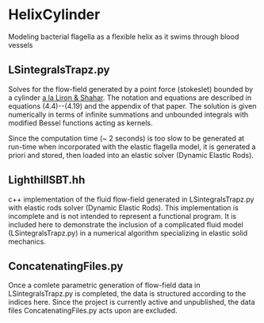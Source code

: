 # HelixCylinder
Modeling bacterial flagella as a flexible helix as it swims through blood vessels

## LSintegralsTrapz.py
Solves for the flow-field generated by a point force (stokeslet) bounded by a cylinder [a la Liron & Shahar](http://dx.doi.org/10.1017/S0022112078001366).  The notation and equations are described in equations (4.4)--(4.19) and the appendix of that paper.  The solution is given numerically in terms of infinite summations and unbounded integrals with modified Bessel functions acting as kernels.

Since the computation time (~ 2 seconds) is too slow to be generated at run-time when incorporated with the elastic flagella model, it is generated a priori and stored, then loaded into an elastic solver (Dynamic Elastic Rods).

## LighthillSBT.hh
c++ implementation of the fluid flow-field generated in LSintegralsTrapz.py with elastic rods solver (Dynamic Elastic Rods).  This implementation is incomplete and is not intended to represent a functional program.  It is included here to demonstrate the inclusion of a complicated fluid model (LSintegralsTrapz.py) in a numerical algorithm specializing in elastic solid mechanics.

## ConcatenatingFiles.py
Once a comlete parametric generation of flow-field data in LSintegralsTrapz.py is completed, the data is structured according to the indices here.  Since the project is currently active and unpublished, the data files ConcatenatingFiles.py acts upon are excluded.
